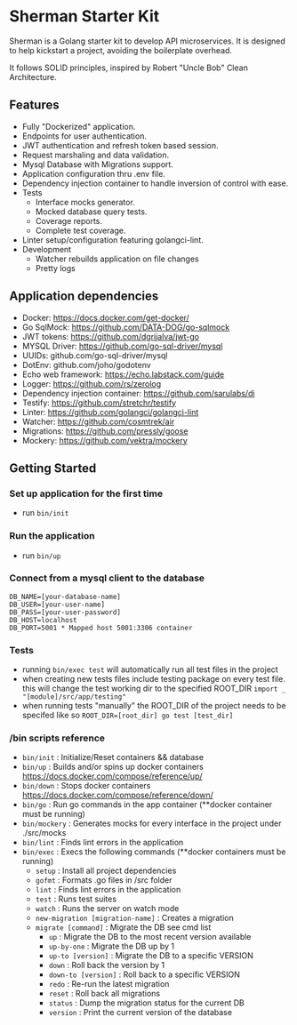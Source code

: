# Sherman Starter Kit
Sherman is a Golang starter kit to develop API microservices. It is designed to help kickstart a project, avoiding the boilerplate overhead.

It follows SOLID principles, inspired by Robert "Uncle Bob" Clean Architecture. 

## Features
- Fully "Dockerized" application.
- Endpoints for user authentication.
- JWT authentication and refresh token based session.
- Request marshaling and data validation.
- Mysql Database with Migrations support.
- Application configuration thru .env file.
- Dependency injection container to handle inversion of control with ease.
- Tests
    - Interface mocks generator.
    - Mocked database query tests.
    - Coverage reports.
    - Complete test coverage.
- Linter setup/configuration featuring golangci-lint.
- Development
    - Watcher rebuilds application on file changes
    - Pretty logs

## Application dependencies
- Docker: https://docs.docker.com/get-docker/
- Go SqlMock: https://github.com/DATA-DOG/go-sqlmock  
- JWT tokens: https://github.com/dgrijalva/jwt-go
- MYSQL Driver: https://github.com/go-sql-driver/mysql
- UUIDs: github.com/go-sql-driver/mysql
- DotEnv: github.com/joho/godotenv
- Echo web framework: https://echo.labstack.com/guide
- Logger: https://github.com/rs/zerolog
- Dependency injection container: https://github.com/sarulabs/di
- Testify: https://github.com/stretchr/testify
- Linter: https://github.com/golangci/golangci-lint
- Watcher: https://github.com/cosmtrek/air
- Migrations: https://github.com/pressly/goose
- Mockery: https://github.com/vektra/mockery

## Getting Started
### Set up application for the first time
- run ```bin/init```

### Run the application
- run ```bin/up```

### Connect from a mysql client to the database
```
DB_NAME=[your-database-name]
DB_USER=[your-user-name]
DB_PASS=[your-user-password]
DB_HOST=localhost
DB_PORT=5001 * Mapped host 5001:3306 container
```   

### Tests
- running `bin/exec test` will automatically run all test files in the project
- when creating new tests files include testing package on every test file. this will change the test working dir to the specified ROOT_DIR ```import _ "[module]/src/app/testing"```
- when running tests "manually" the ROOT_DIR of the project needs to be specifed like so ```ROOT_DIR=[root_dir] go test [test_dir]```
    
### /bin scripts reference
- ```bin/init```                            : Initialize/Reset containers && database
- ```bin/up```                              : Builds and/or spins up docker containers https://docs.docker.com/compose/reference/up/  
- ```bin/down```                            : Stops docker containers https://docs.docker.com/compose/reference/down/
- ```bin/go```                              : Run go commands in the app container (**docker container must be running)
- ```bin/mockery```                         : Generates mocks for every interface in the project under ./src/mocks
- ```bin/lint```                            : Finds lint errors in the application
- ```bin/exec```                            : Execs the following commands (**docker containers must be running)
    - ```setup```                           : Install all project dependencies
    - ```gofmt```                           : Formats .go files in /src folder
    - ```lint```                            : Finds lint errors in the application
    - ```test```                            : Runs test suites
    - ```watch```                           : Runs the server on watch mode
    - ```new-migration [migration-name]```  : Creates a migration
    - ```migrate [command]```               : Migrate the DB see cmd list
        - ```up```                          : Migrate the DB to the most recent version available
        - ```up-by-one```                   : Migrate the DB up by 1
        - ```up-to [version]```             : Migrate the DB to a specific VERSION
        - ```down```                        : Roll back the version by 1
        - ```down-to [version]```           : Roll back to a specific VERSION
        - ```redo```                        : Re-run the latest migration
        - ```reset```                       : Roll back all migrations
        - ```status```                      : Dump the migration status for the current DB
        - ```version```                     : Print the current version of the database
